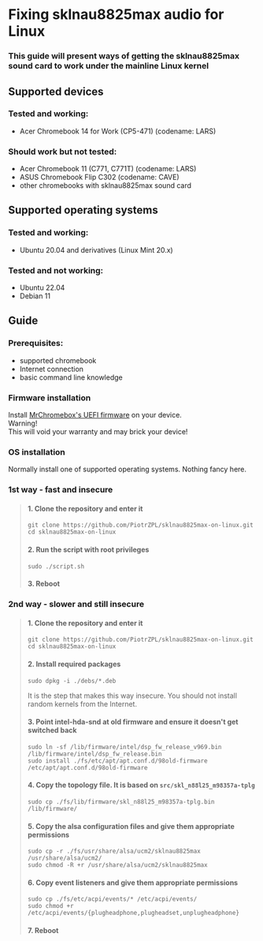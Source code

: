 # Fixing sklnau8825max audio for Linux

### This guide will present ways of getting the sklnau8825max sound card to work under the mainline Linux kernel

## Supported devices

### Tested and working:
- Acer Chromebook 14 for Work (CP5-471) (codename: LARS)

### Should work but not tested:
- Acer Chromebook 11 (C771, C771T) (codename: LARS)
- ASUS Chromebook Flip C302 (codename: CAVE)
- other chromebooks with sklnau8825max sound card

## Supported operating systems

### Tested and working:
- Ubuntu 20.04 and derivatives (Linux Mint 20.x)

### Tested and not working:
- Ubuntu 22.04
- Debian 11

## Guide

### Prerequisites:
- supported chromebook
- Internet connection
- basic command line knowledge

### Firmware installation
Install [MrChromebox's UEFI firmware](https://mrchromebox.tech/) on your device.
<br>Warning!
<br>This will void your warranty and may brick your device!

### OS installation
Normally install one of supported operating systems. Nothing fancy here.

### 1st way - fast and insecure
> #### 1. Clone the repository and enter it
> ```
> git clone https://github.com/PiotrZPL/sklnau8825max-on-linux.git
> cd sklnau8825max-on-linux
> ```
> #### 2. Run the script with root privileges
> ```
> sudo ./script.sh
> ```
> #### 3. Reboot

### 2nd way - slower and still insecure
> #### 1. Clone the repository and enter it
> ```
> git clone https://github.com/PiotrZPL/sklnau8825max-on-linux.git
> cd sklnau8825max-on-linux
> ```
> #### 2. Install required packages
> ```
> sudo dpkg -i ./debs/*.deb
> ```
> It is the step that makes this way insecure. You should not install random kernels from the Internet.
> #### 3. Point intel-hda-snd at old firmware and ensure it doesn't get switched back
> ```
> sudo ln -sf /lib/firmware/intel/dsp_fw_release_v969.bin /lib/firmware/intel/dsp_fw_release.bin
> sudo install ./fs/etc/apt/apt.conf.d/98old-firmware /etc/apt/apt.conf.d/98old-firmware
> ```
> #### 4. Copy the topology file. It is based on `src/skl_n88l25_m98357a-tplg`
> ```
> sudo cp ./fs/lib/firmware/skl_n88l25_m98357a-tplg.bin /lib/firmware/
> ```
> #### 5. Copy the alsa configuration files and give them appropriate permissions
> ```
> sudo cp -r ./fs/usr/share/alsa/ucm2/sklnau8825max /usr/share/alsa/ucm2/
> sudo chmod -R +r /usr/share/alsa/ucm2/sklnau8825max
> ```
> #### 6. Copy event listeners and give them appropriate permissions
> ```
> sudo cp ./fs/etc/acpi/events/* /etc/acpi/events/
> sudo chmod +r /etc/acpi/events/{plugheadphone,plugheadset,unplugheadphone}
> ```
> #### 7. Reboot